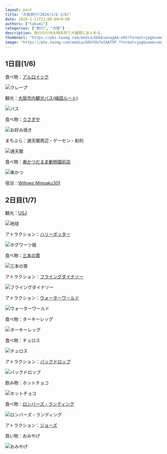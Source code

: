 ```yaml
---
layout: post
title: "大阪旅行(2024/1/6-1/8)"
date: 2024-1-11T13:00:00+9:00
authors: ["takumi"]
categories: ["旅行", "大阪"]
description: 旅行の行先を時系列で大雑把にまとめる。
thumbnail: "https://pbs.twimg.com/media/GDkEuenagAA-oKV?format=jpg&name=small"
image: "https://pbs.twimg.com/media/GDkYGb7aIAAf5P_?format=jpg&name=small"
---
```


## 1日目(1/6)

食べ物：[アルロイック](https://maps.app.goo.gl/eNitLJm1GA5cX5Qm9)

![クレープ](https://pbs.twimg.com/media/GDkSxOIagAAbEIL?format=jpg&name=small)


観光：[大阪市内観光バス(梅田ルート)](https://www.kintetsu-bus.co.jp/skyvista/)

![バス](https://pbs.twimg.com/media/GDkS1RubUAAvOVx?format=jpg&name=small)


食べ物：[うさぎや](https://maps.app.goo.gl/BbCwCQtCdmqKxNHm6)

![お好み焼き](https://pbs.twimg.com/media/GDkTsKGbYAAej32?format=jpg&name=small)


まちぶら：通天閣周辺・ゲーセン・射的

![通天閣](https://pbs.twimg.com/media/GDkUHOSboAAPlNw?format=jpg&name=small)


食べ物：[串かつだるま動物園前店](https://maps.app.goo.gl/AFiSfLieTZZHfXkJ7)

![串かつ](https://pbs.twimg.com/media/GDkVN7nbkAAdbl0?format=jpg&name=small)


宿泊：[Willows Minpaku301](https://www.airbnb.jp/rooms/1003868820596686817?check_out=2024-01-08&adults=4&check_in=2024-01-06&viralityEntryPoint=1&s=76&unique_share_id=057DDA70-A0DA-4940-9986-21B1ABF93B86&_branch_match_id=1247901808871991962&_branch_referrer=H4sIAAAAAAAAA8soKSkottLXT0zKS9LLTdV3rfTND6owtMxwTQIAWsANLRsAAAA%3D&source_impression_id=p3_1698761204_XeMZXiw9gaw9ybvT&guests=4)

## 2日目(1/7)

観光：[USJ](https://www.usj.co.jp/web/ja/jp)

![地球](https://pbs.twimg.com/media/GDkYGb7aIAAf5P_?format=jpg&name=small)

アトラクション：[ハリーポッター](https://www.usj.co.jp/web/ja/jp/attractions/harry-potter-and-the-forbidden-journey)

![ホグワーツ城](https://pbs.twimg.com/media/GDkEuenagAA-oKV?format=jpg&name=small)


食べ物：[三本の箒](https://www.usj.co.jp/web/ja/jp/restaurants/three-broomsticks)

![三本の箒](https://pbs.twimg.com/media/GDkZyLXacAAA7J5?format=jpg&name=small)


アトラクション：[フライングダイナソー](https://www.usj.co.jp/web/ja/jp/attractions/the-flying-dinosaur)

![フライングダイナソー](https://pbs.twimg.com/media/GDkbO75aQAAkyFt?format=jpg&name=small)


アトラクション：[ウォーターワールド](https://www.usj.co.jp/web/ja/jp/attractions/waterworld)

![ウォーターワールド](https://pbs.twimg.com/media/GDkcRDtawAAjbFC?format=jpg&name=small)


食べ物：ターキーレッグ

![ターキーレッグ](https://pbs.twimg.com/media/GDkcfFVawAABumP?format=jpg&name=small)

食べ物：チュロス

![チュロス](https://pbs.twimg.com/media/GDkhTjfbAAA998e?format=jpg&name=small)


アトラクション：[バックドロップ](https://www.usj.co.jp/web/ja/jp/attractions/hollywood-dream-the-ride-backdrop)

![バックドロップ](https://pbs.twimg.com/media/GDkeIhraYAAireV?format=jpg&name=small)

飲み物：ホットチョコ

![ホットチョコ](https://pbs.twimg.com/media/GDkeXl2aIAInzES?format=jpg&name=small)


食べ物：[ロンバーズ・ランディング](https://www.usj.co.jp/web/ja/jp/restaurants/lombards-landing)

![ロンバーズ・ランディング](https://pbs.twimg.com/media/GDkeKB4acAA6DCT?format=jpg&name=small)

アトラクション：[ジョーズ](https://www.usj.co.jp/web/ja/jp/attractions/jaws)


買い物：おみやげ

![おみやげ](https://pbs.twimg.com/media/GDkeOpabAAAvQ2h?format=jpg&name=small)